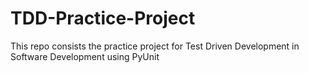 # TDD-Practice-Project
This repo consists the practice project for Test Driven Development in Software Development using PyUnit
